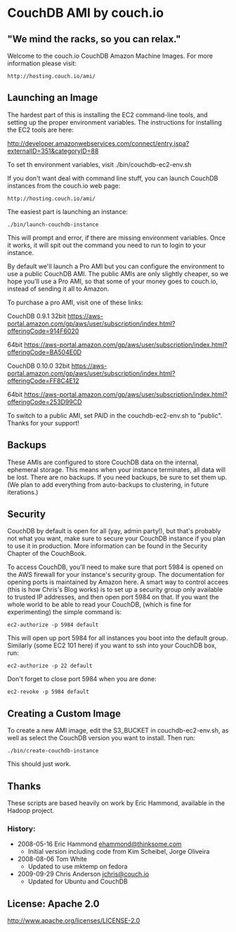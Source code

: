 # CouchDB AMI by couch.io

## "We mind the racks, so you can relax."

Welcome to the couch.io CouchDB Amazon Machine Images. For more information please visit: 

    http://hosting.couch.io/ami/

## Launching an Image

The hardest part of this is installing the EC2 command-line tools, and setting up the proper environment variables. The instructions for installing the EC2 tools are here:

http://developer.amazonwebservices.com/connect/entry.jspa?externalID=351&categoryID=88

To set th environment variables, visit ./bin/couchdb-ec2-env.sh

If you don't want deal with command line stuff, you can launch CouchDB instances from the couch.io web page:

    http://hosting.couch.io/ami/

The easiest part is launching an instance:

    ./bin/launch-couchdb-instance
    
This will prompt and error, if there are missing environment variables. Once it works, it will spit out the command you need to run to login to your instance.

By default we'll launch a Pro AMI but you can configure the environment to use a public CouchDB AMI. The public AMIs are only slightly cheaper, so we hope you'll use a Pro AMI, so that some of your money goes to couch.io, instead of sending it all to Amazon.

To purchase a pro AMI, visit one of these links:

CouchDB 0.9.1
  32bit
https://aws-portal.amazon.com/gp/aws/user/subscription/index.html?offeringCode=914F6020

  64bit
https://aws-portal.amazon.com/gp/aws/user/subscription/index.html?offeringCode=BA504E0D

CouchDB 0.10.0
  32bit
https://aws-portal.amazon.com/gp/aws/user/subscription/index.html?offeringCode=FF8C4E12

  64bit
https://aws-portal.amazon.com/gp/aws/user/subscription/index.html?offeringCode=253D99CD

To switch to a public AMI, set PAID in the couchdb-ec2-env.sh to "public". Thanks for your support!

## Backups

These AMIs are configured to store CouchDB data on the internal, ephemeral storage. This means when your instance terminates, all data will be lost. There are no backups. If you need backups, be sure to set them up. (We plan to add everything from auto-backups to clustering, in future iterations.)

## Security

CouchDB by default is open for all (yay, admin party!), but that's probably not what you want, make sure to secure your CouchDB instance if you plan to use it in production. More information can be found in the Security Chapter of the CouchBook.

To access CouchDB, you'll need to make sure that port 5984 is opened on the AWS firewall for your instance's security group. The documentation for opening ports is maintained by Amazon here. A smart way to control accees (this is how Chris's Blog works) is to set up a security group only available to trusted IP addresses, and then open port 5984 on that. If you want the whole world to be able to read your CouchDB, (which is fine for experimenting) the simple command is: 

    ec2-authorize -p 5984 default

This will open up port 5984 for all instances you boot into the default group. Similarly (some EC2 101 here) if you want to ssh into your CouchDB box, run: 

    ec2-authorize -p 22 default

Don't forget to close port 5984 when you are done: 

    ec2-revoke -p 5984 default


## Creating a Custom Image

To create a new AMI image, edit the S3_BUCKET in couchdb-ec2-env.sh, as well as select the CouchDB version you want to install. Then run:

    ./bin/create-couchdb-instance

This should just work.

## Thanks

These scripts are based heavily on work by Eric Hammond, available in the Hadoop project.

### History:

* 2008-05-16 Eric Hammond <ehammond@thinksome.com>
  - Initial version including code from Kim Scheibel, Jorge Oliveira
* 2008-08-06 Tom White
  - Updated to use mktemp on fedora
* 2009-09-29 Chris Anderson <jchris@couch.io>
  - Updated for Ubuntu and CouchDB


## License: Apache 2.0
  http://www.apache.org/licenses/LICENSE-2.0
